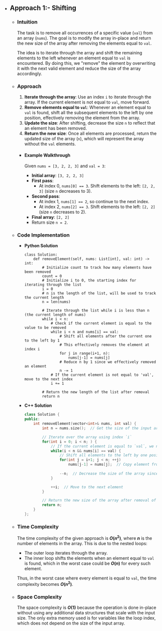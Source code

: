 - ## Approach 1:- Shifting

    - ### Intuition
        The task is to remove all occurrences of a specific value (`val`) from an array (`nums`). The goal is to modify the array in-place and return the new size of the array after removing the elements equal to `val`.

        The idea is to iterate through the array and shift the remaining elements to the left whenever an element equal to `val` is encountered. By doing this, we "remove" the element by overwriting it with the next valid element and reduce the size of the array accordingly.

    - ### Approach
        1. **Iterate through the array**: Use an index `i` to iterate through the array. If the current element is not equal to `val`, move forward.
        2. **Remove elements equal to `val`**: Whenever an element equal to `val` is found, shift all the subsequent elements to the left by one position, effectively removing the element from the array.
        3. **Update the size**: After shifting, decrease the size `n` to reflect that an element has been removed.
        4. **Return the new size**: Once all elements are processed, return the updated size of the array (`n`), which will represent the array without the `val` elements.

        - #### Example Walkthrough
            Given `nums = [3, 2, 2, 3]` and `val = 3`:

            - **Initial array**: `[3, 2, 2, 3]`
            - **First pass**:
                - At index 0, `nums[0] == 3`. Shift elements to the left: `[2, 2, 3]` (size `n` decreases to 3).
            - **Second pass**:
                - At index 1, `nums[1] == 2`, so continue to the next index.
                - At index 2, `nums[2] == 3`. Shift elements to the left: `[2, 2]` (size `n` decreases to 2).
            - **Final array**: `[2, 2]`
            - Return size `n = 2`.

    - ### Code Implementation
        - **Python Solution**
            ```python3 []
            class Solution:
                def removeElement(self, nums: List[int], val: int) -> int:
                    # Initialize count to track how many elements have been removed
                    count = 0
                    # Initialize i to 0, the starting index for iterating through the list
                    i = 0
                    # n is the length of the list, will be used to track the current length
                    n = len(nums)

                    # Iterate through the list while i is less than n (the current length of nums)
                    while i < n:
                        # Check if the current element is equal to the value to be removed
                        while i < n and nums[i] == val:
                            # Shift all elements after the current one to the left by 1
                            # This effectively removes the element at index i
                            for j in range(i+1, n): 
                                nums[j-1] = nums[j]
                            # Reduce n by 1 since we effectively removed an element
                            n -= 1
                        # If the current element is not equal to 'val', move to the next index
                        i += 1

                    # Return the new length of the list after removal
                    return n
            ```
        - **C++ Solution**
            ```cpp []
            class Solution {
            public:
                int removeElement(vector<int>& nums, int val) {
                    int n = nums.size();  // Get the size of the input array `nums`

                    // Iterate over the array using index `i`
                    for(int i = 0; i < n; ) {
                        // If the current element is equal to `val`, we need to remove it
                        while(i < n && nums[i] == val) {
                            // Shift all elements to the left by one position, starting from i+1
                            for(int j = i+1; j < n; ++j)
                                nums[j-1] = nums[j];  // Copy element from `nums[j]` to `nums[j-1]`
                            
                            --n;  // Decrease the size of the array since we've "removed" one element
                        }

                        ++i;  // Move to the next element
                    }

                    // Return the new size of the array after removal of elements
                    return n;
                }
            };
            ```

    - ### Time Complexity
        The time complexity of the given approach is **$O(n^2)$**, where **$n$** is the number of elements in the array. This is due to the nested loops:
        - The outer loop iterates through the array.
        - The inner loop shifts the elements when an element equal to `val` is found, which in the worst case could be **$O(n)$** for every such element.

        Thus, in the worst case where every element is equal to `val`, the time complexity becomes **$O(n^2)$**.

    - ### Space Complexity
        The space complexity is **$O(1)$** because the operation is done in-place without using any additional data structures that scale with the input size. The only extra memory used is for variables like the loop index, which does not depend on the size of the input array.